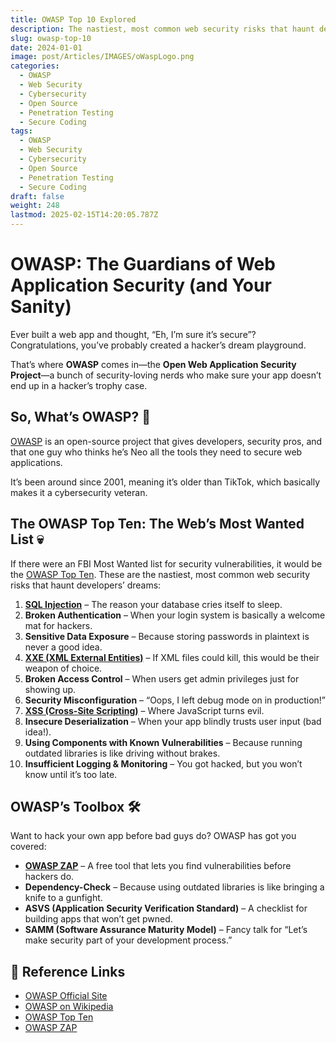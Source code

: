 ```yaml
---
title: OWASP Top 10 Explored
description: The nastiest, most common web security risks that haunt developers’ dreams
slug: owasp-top-10
date: 2024-01-01
image: post/Articles/IMAGES/oWaspLogo.png
categories:
  - OWASP
  - Web Security
  - Cybersecurity
  - Open Source
  - Penetration Testing
  - Secure Coding
tags:
  - OWASP
  - Web Security
  - Cybersecurity
  - Open Source
  - Penetration Testing
  - Secure Coding
draft: false
weight: 248
lastmod: 2025-02-15T14:20:05.787Z
---
```

# OWASP: The Guardians of Web Application Security (and Your Sanity)

Ever built a web app and thought, “Eh, I’m sure it’s secure”? Congratulations, you’ve probably created a hacker’s dream playground.

That’s where **OWASP** comes in—the **Open Web Application Security Project**—a bunch of security-loving nerds who make sure your app doesn’t end up in a hacker’s trophy case.

## So, What’s OWASP? 🤔

[OWASP](https://en.wikipedia.org/wiki/OWASP) is an open-source project that gives developers, security pros, and that one guy who thinks he’s Neo all the tools they need to secure web applications.

It’s been around since 2001, meaning it’s older than TikTok, which basically makes it a cybersecurity veteran.

## The OWASP Top Ten: The Web’s Most Wanted List 💀

If there were an FBI Most Wanted list for security vulnerabilities, it would be the [OWASP Top Ten](https://en.wikipedia.org/wiki/OWASP#OWASP_Top_Ten). These are the nastiest, most common web security risks that haunt developers’ dreams:

1. **[SQL Injection](https://en.wikipedia.org/wiki/SQL_injection)** – The reason your database cries itself to sleep.
2. **Broken Authentication** – When your login system is basically a welcome mat for hackers.
3. **Sensitive Data Exposure** – Because storing passwords in plaintext is never a good idea.
4. **[XXE (XML External Entities)](https://owasp.org/www-community/vulnerabilities/XML_External_Entity_\(XXE\)_Processing)** – If XML files could kill, this would be their weapon of choice.
5. **Broken Access Control** – When users get admin privileges just for showing up.
6. **Security Misconfiguration** – “Oops, I left debug mode on in production!”
7. **[XSS (Cross-Site Scripting)](https://en.wikipedia.org/wiki/Cross-site_scripting)** – Where JavaScript turns evil.
8. **Insecure Deserialization** – When your app blindly trusts user input (bad idea!).
9. **Using Components with Known Vulnerabilities** – Because running outdated libraries is like driving without brakes.
10. **Insufficient Logging & Monitoring** – You got hacked, but you won’t know until it’s too late.

## OWASP’s Toolbox 🛠️

Want to hack your own app before bad guys do? OWASP has got you covered:

* **[OWASP ZAP](https://en.wikipedia.org/wiki/OWASP_ZAP)** – A free tool that lets you find vulnerabilities before hackers do.
* **Dependency-Check** – Because using outdated libraries is like bringing a knife to a gunfight.
* **ASVS (Application Security Verification Standard)** – A checklist for building apps that won’t get pwned.
* **SAMM (Software Assurance Maturity Model)** – Fancy talk for “Let’s make security part of your development process.”

<!-- 
## How to Use OWASP Like a Pro 😎

1. **Read the OWASP Top Ten** – Know your enemy.
2. **Use OWASP ZAP** – Scan your app for vulnerabilities like a boss.
3. **Secure Your Code** – Stop trusting user input. Seriously.
4. **Monitor Your App** – Because security isn’t a one-time thing.

## Final Thoughts

If you’re building a web app and ignoring security, you’re basically setting up a lemonade stand in the middle of a cybercrime convention. Don’t be that person. Use OWASP, secure your apps, and sleep a little better at night.

---

## 📌 Key Ideas

| Topic | Description |
|-------|------------|
| OWASP | Open-source security project for web apps |
| OWASP Top Ten | List of the most critical web security risks |
| OWASP ZAP | Free security scanner for web applications |
| SQL Injection | Common attack that targets databases |
| XSS (Cross-Site Scripting) | Attack that injects malicious JavaScript |
-->

## 🔗 Reference Links

* [OWASP Official Site](https://owasp.org/)
* [OWASP on Wikipedia](https://en.wikipedia.org/wiki/OWASP)
* [OWASP Top Ten](https://owasp.org/www-project-top-ten/)
* [OWASP ZAP](https://owasp.org/www-project-zap/)
